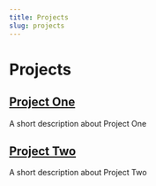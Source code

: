 ```yaml
---
title: Projects
slug: projects
---
```


# Projects

## [Project One](https://en.wikipedia.org/wiki/Main_Page)

A short description about Project One

## [Project Two](https://en.wikipedia.org/wiki/Main_Page)

A short description about Project Two